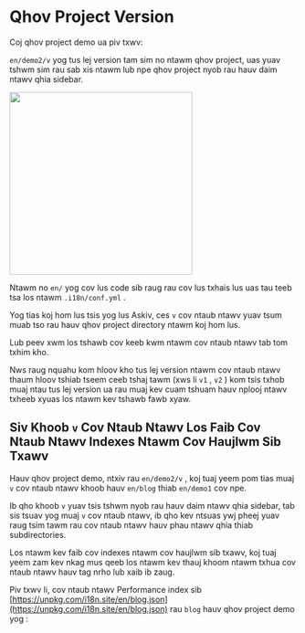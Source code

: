 # Qhov Project Version

Coj qhov project demo ua piv txwv:

`en/demo2/v` yog tus lej version tam sim no ntawm qhov project, uas yuav tshwm sim rau sab xis ntawm lub npe qhov project nyob rau hauv daim ntawv qhia sidebar.

<img src="https://p.3ti.site/1721290486.avif" width="320px">

Ntawm no `en/` yog cov lus code sib raug rau cov lus txhais lus uas tau teeb tsa los ntawm `.i18n/conf.yml` .

Yog tias koj hom lus tsis yog lus Askiv, ces `v` cov ntaub ntawv yuav tsum muab tso rau hauv qhov project directory ntawm koj hom lus.

Lub peev xwm los tshawb cov keeb kwm ntawm cov ntaub ntawv tab tom txhim kho.

Nws raug nquahu kom hloov kho tus lej version ntawm cov ntaub ntawv thaum hloov tshiab tseem ceeb tshaj tawm (xws li `v1` , `v2` ) kom tsis txhob muaj ntau tus lej version ua rau muaj kev cuam tshuam hauv nplooj ntawv txheeb xyuas los ntawm kev tshawb fawb xyaw.

## Siv Khoob `v` Cov Ntaub Ntawv Los Faib Cov Ntaub Ntawv Indexes Ntawm Cov Haujlwm Sib Txawv

Hauv qhov project demo, ntxiv rau `en/demo2/v` , koj tuaj yeem pom tias muaj `v` cov ntaub ntawv khoob hauv `en/blog` thiab `en/demo1` cov npe.

Ib qho khoob `v` yuav tsis tshwm nyob rau hauv daim ntawv qhia sidebar, tab sis tsuav yog muaj `v` cov ntaub ntawv, ib qho kev ntsuas ywj pheej yuav raug tsim tawm rau cov ntaub ntawv hauv phau ntawv qhia thiab subdirectories.

Los ntawm kev faib cov indexes ntawm cov haujlwm sib txawv, koj tuaj yeem zam kev nkag mus qeeb los ntawm kev thauj khoom ntawm txhua cov ntaub ntawv hauv tag nrho lub xaib ib zaug.

Piv txwv li, cov ntaub ntawv Performance index sib [https://unpkg.com/i18n.site/en/blog.json](https://unpkg.com/i18n.site/en/blog.json) rau `blog` hauv qhov project demo yog :